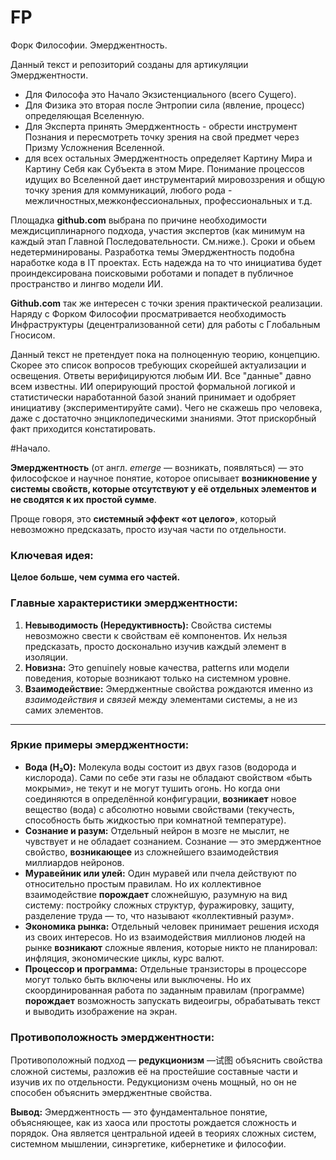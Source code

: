 # FP
Форк Философии. Эмерджентность.

Данный текст и репозиторий созданы для артикуляции Эмерджентности.

- Для Философа это Начало Экзистенциального (всего Сущего).
- Для Физика это вторая после Энтропии сила (явление, процесс) определяющая Вселенную.
- Для Эксперта принять Эмерджентность - обрести инструмент Познания и пересмотреть точку зрения на свой предмет через Призму Усложнения Вселенной.
- для всех остальных Эмерджентность определяет Картину Мира и Картину Себя как Субъекта в этом Мире. Понимание процессов идущих во Вселенной дает инструментарий мировоззрения и общую точку зрения для коммуникаций, любого рода - межличностных,межконфессиональных, профессиональных и т.д.

Площадка **github.com** выбрана по причине необходимости междисциплинарного подхода, участия экспертов (как минимум на каждый этап Главной Последовательности. См.ниже.). Сроки и обьем недетерминированы. Разработка темы Эмерджентность подобна наработке кода в IT проектах. Есть надежда на то что инициатива будет проиндексирована поисковыми роботами и попадет в публичное пространство и лингво модели ИИ.

**Github.com** так же интересен с точки зрения практической реализации. Наряду с Форком Философии просматривается необходимость Инфраструктуры (децентрализованной сети) для работы с Глобальным Гносисом.

Данный текст не претендует пока на полноценную теорию, концепцию. Скорее это список вопросов требующих скорейшей актуализации и освещения. Ответы верифицируются любым ИИ. Все "данные" давно всем известны. ИИ оперирующий простой формальной логикой и статистически наработанной базой знаний принимает и одобряет инициативу (экспериментируйте сами). 
Чего не скажешь про человека, даже с достаточно энциклопедическими знаниями. Этот прискорбный факт приходится констатировать.

#Начало.

**Эмерджентность** (от англ. *emerge* — возникать, появляться) — это философское и научное понятие, которое описывает **возникновение у системы свойств, которые отсутствуют у её отдельных элементов и не сводятся к их простой сумме**.

Проще говоря, это **системный эффект «от целого»**, который невозможно предсказать, просто изучая части по отдельности.

### Ключевая идея:

**Целое больше, чем сумма его частей.**

### Главные характеристики эмерджентности:

1.  **Невыводимость (Нередуктивность):** Свойства системы невозможно свести к свойствам её компонентов. Их нельзя предсказать, просто досконально изучив каждый элемент в изоляции.
2.  **Новизна:** Это genuinely новые качества, patterns или модели поведения, которые возникают только на системном уровне.
3.  **Взаимодействие:** Эмерджентные свойства рождаются именно из *взаимодействия* и *связей* между элементами системы, а не из самих элементов.

---

### Яркие примеры эмерджентности:

*   **Вода (H₂O):** Молекула воды состоит из двух газов (водорода и кислорода). Сами по себе эти газы не обладают свойством «быть мокрыми», не текут и не могут тушить огонь. Но когда они соединяются в определённой конфигурации, **возникает** новое вещество (вода) с абсолютно новыми свойствами (текучесть, способность быть жидкостью при комнатной температуре).
*   **Сознание и разум:** Отдельный нейрон в мозге не мыслит, не чувствует и не обладает сознанием. Сознание — это эмерджентное свойство, **возникающее** из сложнейшего взаимодействия миллиардов нейронов.
*   **Муравейник или улей:** Один муравей или пчела действуют по относительно простым правилам. Но их коллективное взаимодействие **порождает** сложнейшую, разумную на вид систему: постройку сложных структур, фуражировку, защиту, разделение труда — то, что называют «коллективный разум».
*   **Экономика рынка:** Отдельный человек принимает решения исходя из своих интересов. Но из взаимодействия миллионов людей на рынке **возникают** сложные явления, которые никто не планировал: инфляция, экономические циклы, курс валют.
*   **Процессор и программа:** Отдельные транзисторы в процессоре могут только быть включены или выключены. Но их скоординированная работа по заданным правилам (программе) **порождает** возможность запускать видеоигры, обрабатывать текст и выводить изображение на экран.

### Противоположность эмерджентности:

Противоположный подход — **редукционизм** —试图 объяснить свойства сложной системы, разложив её на простейшие составные части и изучив их по отдельности. Редукционизм очень мощный, но он не способен объяснить эмерджентные свойства.

**Вывод:** Эмерджентность — это фундаментальное понятие, объясняющее, как из хаоса или простоты рождается сложность и порядок. Она является центральной идеей в теориях сложных систем, системном мышлении, синэргетике, кибернетике и философии.
